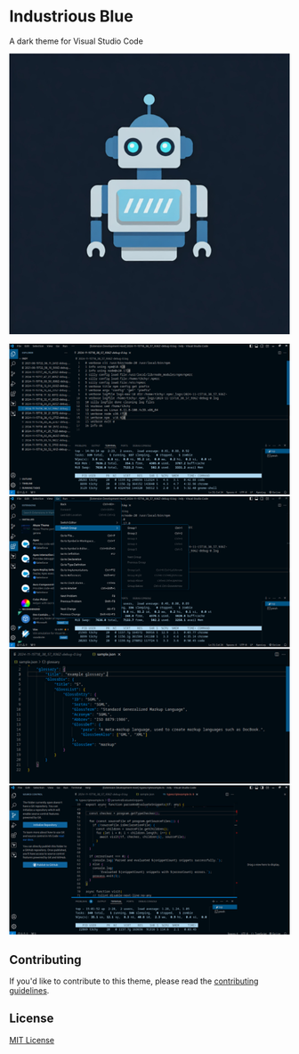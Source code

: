 # Industrious Blue
A dark theme for Visual Studio Code

 <p align="center">
  <img src="https://raw.githubusercontent.com/trebleCode/industrious-blue/main/images/industrious-blue-bot.png" alt="Industrious Blue Bot"/>
</p>

![Screenshot](https://raw.githubusercontent.com/treblecode/industrious-blue/main/images/screen1.png)
![Screenshot](https://raw.githubusercontent.com/treblecode/industrious-blue/main/images/screen2.png)
![Screenshot](https://raw.githubusercontent.com/treblecode/industrious-blue/main/images/screen3.png)
![Screenshot](https://raw.githubusercontent.com/treblecode/industrious-blue/main/images/screen4.png)



## Contributing

If you'd like to contribute to this theme, please read the [contributing guidelines](./.github/CONTRIBUTING.md).

## License

[MIT License](./LICENSE)